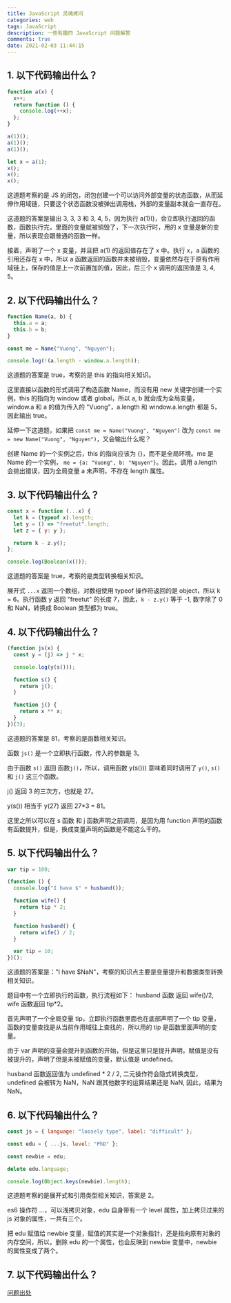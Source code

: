 ```yaml
---
title: JavaScript 灵魂拷问
categories: web
tags: JavaScript
description: 一些有趣的 JavaScript 问题解答
comments: true
date: 2021-02-03 11:44:15
---
```

## 1. 以下代码输出什么？

```javascript
function a(x) {
  x++;
  return function () {
    console.log(++x);
  };
}

a(1)(); 
a(1)();
a(1)();

let x = a(1); 
x(); 
x(); 
x(); 
```

这道题考察的是 JS 的闭包，闭包创建一个可以访问外部变量的状态函数，从而延伸作用域链，只要这个状态函数没被弹出调用栈，外部的变量副本就会一直存在。

这道题的答案是输出 3, 3, 3 和 3, 4, 5，因为执行 a(1)()，会立即执行返回的函数，函数执行完，里面的变量就被销毁了，下一次执行时，用的 x 变量是新的变量，所以表现会跟普通的函数一样。

接着，声明了一个 x 变量，并且把 a(1) 的返回值存在了 x 中。执行 x，a 函数的引用还存在 x 中，所以 a 函数返回的函数并未被销毁，变量依然存在于原有作用域链上，保存的值是上一次前置加的值，因此，后三个 x 调用的返回值是 3, 4, 5。

## 2. 以下代码输出什么？

```javascript
function Name(a, b) {
  this.a = a;
  this.b = b;
}

const me = Name("Vuong", "Nguyen");

console.log(!(a.length - window.a.length));
```

这道题的答案是 true，考察的是 this 的指向相关知识。

这里直接以函数的形式调用了构造函数 Name，而没有用 new 关键字创建一个实例，this 的指向为 window 或者 global，所以 a, b 就会成为全局变量，window.a 和 a 的值为传入的 "Vuong"，a.length 和 window.a.length 都是 5，因此输出 true。

延伸一下这道题，如果把 `const me = Name("Vuong", "Nguyen")` 改为 `const me = new Name("Vuong", "Nguyen")`，又会输出什么呢？

创建 Name 的一个实例之后，this 的指向应该为 {}，而不是全局环境。me 是 Name 的一个实例， `me = {a: "Vuong", b: "Nguyen"}`。因此，调用 a.length 会抛出错误，因为全局变量 a 未声明，不存在 length 属性。

## 3. 以下代码输出什么？

```javascript
const x = function (...x) {
  let k = (typeof x).length;
  let y = () => "freetut".length;
  let z = { y: y };

  return k - z.y();
};

console.log(Boolean(x()));
```

这道题的答案是 true，考察的是类型转换相关知识。

展开式 `...x` 返回一个数组，对数组使用 typeof 操作符返回的是 object，所以 k = 6。执行函数 y 返回 "freetut" 的长度 7，因此，`k - z.y()` 等于 -1, 数字除了 0 和 NaN，转换成 Boolean 类型都为 true。

## 4. 以下代码输出什么？

```javascript
(function js(x) {
  const y = (j) => j * x;

  console.log(y(s()));

  function s() {
    return j();
  }

  function j() {
    return x ** x;
  }
})(3);
```
这道题的答案是 81，考察的是函数相关知识。

函数 `js()` 是一个立即执行函数，传入的参数是 3。

由于函数 `s()` 返回 函数`j()`，所以，调用函数 y(s())) 意味着同时调用了 `y()`, `s()` 和 `j()` 这三个函数。

j() 返回 3 的三次方，也就是 27。

y(s()) 相当于 y(27) 返回 27\*3 = 81。

这里之所以可以在 s 函数 和 j 函数声明之前调用，是因为用 function 声明的函数有函数提升，但是，换成变量声明的函数是不能这么干的。

## 5. 以下代码输出什么？

```javascript
var tip = 100;

(function () {
  console.log("I have $" + husband());

  function wife() {
    return tip * 2;
  }

  function husband() {
    return wife() / 2;
  }

  var tip = 10;
})();
```

这道题的答案是："I have \$NaN"，考察的知识点主要是变量提升和数据类型转换相关知识。

题目中有一个立即执行的函数，执行流程如下： husband 函数 返回 wife()/2, wife 函数返回 tip\*2。

首先声明了一个全局变量 tip，立即执行函数里面也在底部声明了一个 tip 变量，函数的变量查找是从当前作用域往上查找的，所以用的 tip 是函数里面声明的变量。

由于 var 声明的变量会提升到函数的开始，但是这里只是提升声明，赋值是没有被提升的，声明了但是未被赋值的变量，默认值是 undefined。

husband 函数返回值为 undefined * 2 / 2, 二元操作符会隐式转换类型，undefined 会被转为 NaN，NaN 跟其他数字的运算结果还是 NaN, 因此，结果为 NaN。

## 6. 以下代码输出什么？

```javascript
const js = { language: "loosely type", label: "difficult" };

const edu = { ...js, level: "PhD" };

const newbie = edu;

delete edu.language;

console.log(Object.keys(newbie).length);
```

这道题考察的是展开式和引用类型相关知识，答案是 2。

es6 操作符 ...，可以浅拷贝对象，edu 自身带有一个 level 属性，加上拷贝过来的 js 对象的属性，一共有三个。

把 edu 赋值给 newbie 变量，赋值的其实是一个对象指针，还是指向原有对象的内存空间，所以，删除 edu 的一个属性，也会反映到 newbie 变量中，newbie 的属性变成了两个。

## 7. 以下代码输出什么？

[问题出处](https://github.com/yeungon/In-JavaScript-we-trust)